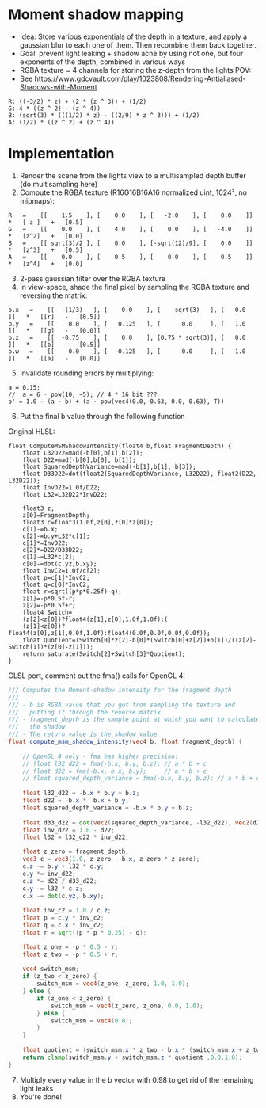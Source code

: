 # Moment shadow mapping

- Idea: Store various exponentials of the depth in a texture,
  and apply a gaussian blur to each one of them. Then recombine 
  them back together.
- Goal: prevent light leaking + shadow acne by using not one, but four
  exponents of the depth, combined in various ways
- RGBA texture = 4 channels for storing the z-depth from the lights POV:
- See https://www.gdcvault.com/play/1023808/Rendering-Antialiased-Shadows-with-Moment

```
R: ((-3/2) * z) + (2 * (z ^ 3)) + (1/2)
G: 4 * ((z ^ 2) - (z ^ 4))
B: (sqrt(3) * (((1/2) * z) - ((2/9) * z ^ 3))) + (1/2)
A: (1/2) * ((z ^ 2) + (z ^ 4))
```

# Implementation

1. Render the scene from the lights view to a multisampled depth buffer (do multisampling here)
2. Compute the RGBA texture (R16G16B16A16 normalized uint, 1024², no mipmaps):

```
R   =    [[    1.5    ], [    0.0    ], [   -2.0    ], [    0.0    ]]   *   [ z ]   +   [0.5]
G   =    [[    0.0    ], [    4.0    ], [    0.0    ], [   -4.0    ]]   *   [z^2]   +   [0.0]
B   =    [[ sqrt(3)/2 ], [    0.0    ], [-sqrt(12)/9], [    0.0    ]]   *   [z^3]   +   [0.5]
A   =    [[    0.0    ], [    0.5    ], [    0.0    ], [    0.5    ]]   *   [z^4]   +   [0.0]
```

3. 2-pass gaussian filter over the RGBA texture
4. In view-space, shade the final pixel by sampling the RGBA texture and reversing the matrix:

```
b.x   =    [[  -(1/3)   ], [    0.0    ], [    sqrt(3)   ], [   0.0    ]]   *   [[r]   -   [0.5]]
b.y   =    [[    0.0    ], [   0.125   ], [      0.0     ], [   1.0    ]]   *   [[g]   -   [0.0]]
b.z   =    [[  -0.75    ], [    0.0    ], [0.75 * sqrt(3)], [   0.0    ]]   *   [[b]   -   [0.5]]
b.w   =    [[    0.0    ], [  -0.125   ], [      0.0     ], [   1.0    ]]   *   [[a]   -   [0.0]]
```

5. Invalidate rounding errors by multiplying:
    
```
a = 0.15;
//  a = 6 ⋅ pow(10, −5); // 4 * 16 bit ???
b' = 1.0 − (a ⋅ b) + (a ⋅ pow(vec4(0.0, 0.63, 0.0, 0.63), T))
```

6. Put the final b value through the following function

Original HLSL: 

```hlsl
float ComputeMSMShadowIntensity(float4 b,float FragmentDepth) {
    float L32D22=mad(-b[0],b[1],b[2]);
    float D22=mad(-b[0],b[0], b[1]);
    float SquaredDepthVariance=mad(-b[1],b[1], b[3]);
    float D33D22=dot(float2(SquaredDepthVariance,-L32D22), float2(D22, L32D22));
    float InvD22=1.0f/D22;
    float L32=L32D22*InvD22;

    float3 z;
    z[0]=FragmentDepth;
    float3 c=float3(1.0f,z[0],z[0]*z[0]);
    c[1]-=b.x;
    c[2]-=b.y+L32*c[1];
    c[1]*=InvD22;
    c[2]*=D22/D33D22;
    c[1]-=L32*c[2];
    c[0]-=dot(c.yz,b.xy);
    float InvC2=1.0f/c[2];
    float p=c[1]*InvC2;
    float q=c[0]*InvC2;
    float r=sqrt((p*p*0.25f)-q);
    z[1]=-p*0.5f-r;
    z[2]=-p*0.5f+r;
    float4 Switch=
    (z[2]<z[0])?float4(z[1],z[0],1.0f,1.0f):(
    (z[1]<z[0])?float4(z[0],z[1],0.0f,1.0f):float4(0.0f,0.0f,0.0f,0.0f));
    float Quotient=(Switch[0]*z[2]-b[0]*(Switch[0]+z[2])+b[1])/((z[2]-Switch[1])*(z[0]-z[1]));
    return saturate(Switch[2]+Switch[3]*Quotient);
}
```

GLSL port, comment out the fma() calls for OpenGL 4:

```glsl
/// Computes the Moment-shadow intensity for the fragment depth
/// 
/// - b is RGBA value that you got from sampling the texture and 
///   putting it through the reverse matrix.
/// - fragment_depth is the sample point at which you want to calculate
///   the shadow
/// - The return value is the shadow value
float compute_msm_shadow_intensity(vec4 b, float fragment_depth) {
    
    // OpenGL 4 only - fma has higher precision:
    // float l32_d22 = fma(-b.x, b.y, b.z); // a * b + c
    // float d22 = fma(-b.x, b.x, b.y);     // a * b + c
    // float squared_depth_variance = fma(-b.x, b.y, b.z); // a * b + c
    
    float l32_d22 = -b.x * b.y + b.z;
    float d22 = -b.x *  b.x + b.y;
    float squared_depth_variance = -b.x * b.y + b.z;
    
    float d33_d22 = dot(vec2(squared_depth_variance, -l32_d22), vec2(d22, l32_d22));
    float inv_d22 = 1.0 - d22;
    float l32 = l32_d22 * inv_d22;

    float z_zero = fragment_depth;
    vec3 c = vec3(1.0, z_zero - b.x, z_zero * z_zero);
    c.z -= b.y + l32 * c.y;
    c.y *= inv_d22;
    c.z *= d22 / d33_d22;
    c.y -= l32 * c.z;
    c.x -= dot(c.yz, b.xy);
    
    float inv_c2 = 1.0 / c.z;
    float p = c.y * inv_c2;
    float q = c.x * inv_c2;
    float r = sqrt((p * p * 0.25) - q);

    float z_one = -p * 0.5 - r;
    float z_two = -p * 0.5 + r;
    
    vec4 switch_msm;
    if (z_two < z_zero) {
        switch_msm = vec4(z_one, z_zero, 1.0, 1.0);
    } else {
        if (z_one < z_zero) {
            switch_msm = vec4(z_zero, z_one, 0.0, 1.0);
        } else {
            switch_msm = vec4(0.0);
        }
    }
    
    float quotient = (switch_msm.x * z_two - b.x * (switch_msm.x + z_two + b.y)) / ((z_two - switch_msm.y) * (z_zero - z_one));
    return clamp(switch_msm.y + switch_msm.z * quotient ,0.0,1.0);
}
```

7. Multiply every value in the b vector with 0.98 to get rid of the remaining light leaks
8. You're done!
